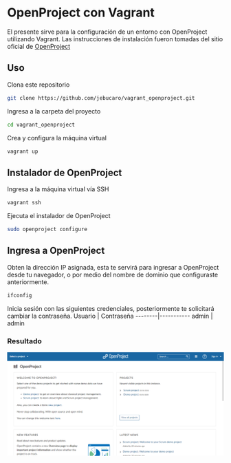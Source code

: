 # OpenProject con Vagrant
El presente sirve para la configuración de un entorno con OpenProject utilizando Vagrant. Las instrucciones de instalación fueron tomadas del sitio oficial de [OpenProject](https://docs.openproject.org/installation-and-operations/installation/packaged/)

## Uso
Clona este repositorio
```bash
git clone https://github.com/jebucaro/vagrant_openproject.git
```
Ingresa a la carpeta del proyecto
```bash
cd vagrant_openproject
```
Crea y configura la máquina virtual
```bash
vagrant up
```

## Instalador de OpenProject
Ingresa a la máquina virtual vía SSH
```bash
vagrant ssh
```
Ejecuta el instalador de OpenProject
```bash
sudo openproject configure
```

## Ingresa a OpenProject
Obten la dirección IP asignada, esta te servirá para ingresar a OpenProject desde tu navegador, o por medio del nombre de dominio que configuraste anteriormente.
```bash
ifconfig
```
Inicia sesión con las siguientes credenciales, posteriormente te solicitará cambiar la contraseña.
Usuario | Contraseña
--------|-----------
admin   | admin

### Resultado
![Alt text](/screenshot_openproject.png?raw=true "Optional Title")